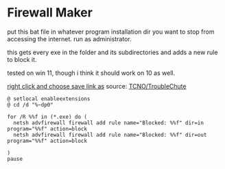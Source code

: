 # Firewall Maker


put this bat file in whatever program installation dir you want to stop from accessing the internet.
run as administrator. 

this gets every exe in the folder and its subdirectories and adds a new rule to block it.

tested on win 11, though i think it should work on 10 as well.

[right click and choose save link as](https://github.com/basisvectors/firewallmaker/raw/main/block.bat)
source: [TCNO/TroubleChute](https://www.youtube.com/watch?v=4AH4SV7bGN0)

```batch
@ setlocal enableextensions 
@ cd /d "%~dp0"

for /R %%f in (*.exe) do (
  netsh advfirewall firewall add rule name="Blocked: %%f" dir=in program="%%f" action=block
  netsh advfirewall firewall add rule name="Blocked: %%f" dir=out program="%%f" action=block

)
pause
```